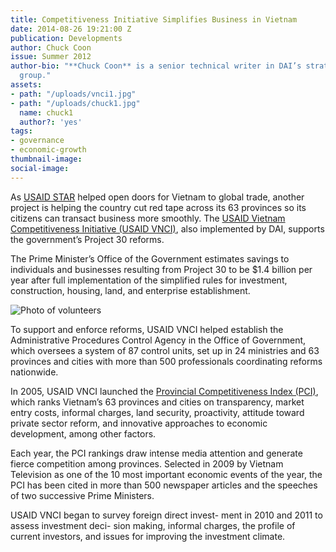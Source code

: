 ```yaml
---
title: Competitiveness Initiative Simplifies Business in Vietnam
date: 2014-08-26 19:21:00 Z
publication: Developments
author: Chuck Coon
issue: Summer 2012
author-bio: "**Chuck Coon** is a senior technical writer in DAI’s strategy and marketing
  group."
assets:
- path: "/uploads/vnci1.jpg"
- path: "/uploads/chuck1.jpg"
  name: chuck1
  author?: 'yes'
tags:
- governance
- economic-growth
thumbnail-image:
social-image:
---
```


<p>As <a href="http://dai.com/our-work/projects/vietnam%E2%80%94support-trade-acceleration-project-star-i-ii-plus" target="blank">USAID STAR</a> helped open doors for Vietnam to global trade, another project is helping the country cut red tape across its 63 provinces so its citizens can transact business more smoothly. The <a href="http://dai.com/our-work/projects/vietnam%E2%80%94competitiveness-initiative-vnci" target="blank">USAID Vietnam Competitiveness Initiative (USAID VNCI)</a>, also implemented by DAI, supports the government’s Project 30 reforms.</p>


<p>The Prime Minister’s Office of the Government estimates savings to individuals and businesses resulting from Project 30 to be $1.4 billion per year after full implementation of the simplified rules for investment, construction, housing, land, and enterprise establishment.</p> 

![Photo of volunteers](/uploads/vnci1.jpg "Honoring the volunteers who helped on the Special Task Force on Administrative Reform.")

<p>To support and enforce reforms, USAID VNCI helped establish the Administrative Procedures Control Agency in the Office of Government, which oversees a system of 87 control units, set up in 24 ministries and 63 provinces and cities with more than 500 professionals coordinating reforms nationwide.
</p>
<p>In 2005, USAID VNCI launched the <a href="http://www.pcivietnam.org/index.php?lang=en" target="blank">Provincial Competitiveness Index (PCI)</a>, which ranks Vietnam’s 63 provinces and cities on transparency, market entry costs, informal charges, land security, proactivity, attitude toward private sector reform, and innovative approaches to economic development, among other factors.</p>
<p>Each year, the PCI rankings draw intense media attention and generate fierce competition among provinces. Selected in 2009 by Vietnam Television as one of the 10 most important economic events of the year, the PCI has been cited in more than 500 newspaper articles and the speeches of two successive Prime Ministers.</p>
<p>USAID VNCI began to survey foreign direct invest- ment in 2010 and 2011 to assess investment deci- sion making, informal charges, the profile of current investors, and issues for improving the investment climate.</p>
